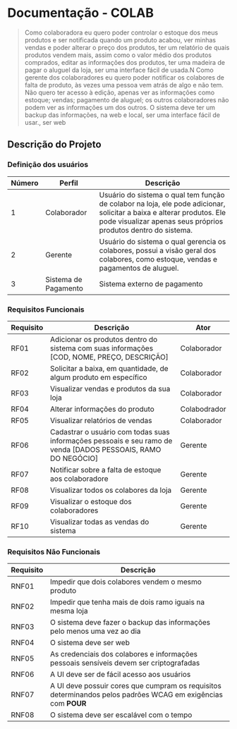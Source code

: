 # Documentação - COLAB

> Como colaboradora eu quero poder controlar o estoque dos meus produtos e ser notificada quando um produto acabou, ver minhas vendas e poder alterar o preço dos produtos,  ter um relatório de quais produtos vendem mais, assim como o valor médio dos produtos comprados, editar as informações dos produtos, ter uma madeira de pagar o aluguel da loja, ser uma interface fácil de usada.N
Como gerente dos colaboradores eu quero poder notificar os colabores de falta de produto, às vezes uma pessoa vem atrás de algo e não tem. Não quero ter acesso à edição, apenas ver as informações como estoque; vendas; pagamento de aluguel; os outros colaboradores não podem ver as informações um dos outros. O sistema deve ter um backup das informações, na web e local, ser uma interface fácil de usar., ser web

## Descrição do Projeto

### Definição dos usuários

| Número | Perfil | Descrição |
| ---------- | ------- | ------|
| 1 | Colaborador | Usuário do sistema o qual tem função de colabor na loja, ele pode adicionar, solicitar a baixa e alterar produtos. Ele pode visualizar apenas seus próprios produtos dentro do sistema. |
| 2 | Gerente | Usuário do sistema o qual gerencia os colabores, possui a visão geral dos colabores, como estoque, vendas e pagamentos de aluguel.|
| 3 | Sistema de Pagamento | Sistema externo de pagamento |

### Requisitos Funcionais
| Requisito | Descrição | Ator |
| - | - | - |
| RF01 | Adicionar os produtos dentro do sistema com suas informações [COD, NOME, PREÇO, DESCRIÇÃO] | Colaborador |
| RF02 | Solicitar a baixa, em quantidade, de algum produto em específico | Colaborador |
| RF03 | Visualizar vendas e produtos da sua loja | Colaborador |
| RF04 | Alterar informações do produto | Colabodrador |
| RF05 | Visualizar relatórios de vendas | Colaborador |
| RF06 | Cadastrar o usuário com todas suas informações pessoais e seu ramo de venda [DADOS PESSOAIS, RAMO DO NEGÓCIO] | Gerente |
| RF07 | Notificar sobre a falta de estoque aos colaboradore| Gerente |
| RF08 | Visualizar todos os colabores da loja | Gerente |
| RF09 | Visualizar o estoque dos colaboradores | Gerente |
| RF10 | Visualizar todas as vendas do sistema | Gerente |

### Requisitos Não Funcionais
| Requisito | Descrição |
| - | - |
| RNF01 | Impedir que dois colabores vendem o mesmo produto |
| RNF02 | Impedir que tenha mais de dois ramo iguais na mesma loja |
| RNF03 | O sistema deve fazer o backup das informações pelo menos uma vez ao dia |
| RNF04 | O sistema deve ser web |
| RNF05 | As credenciais dos colabores e informações pessoais sensíveis devem ser criptografadas |
| RNF06 | A UI deve ser de fácil acesso aos usuários |
| RNF07 | A UI deve possuir cores que cumpram os requisitos determinandos pelos padrões WCAG em exigências com **POUR** |
| RNF08 | O sistema deve ser escalável com o tempo |
